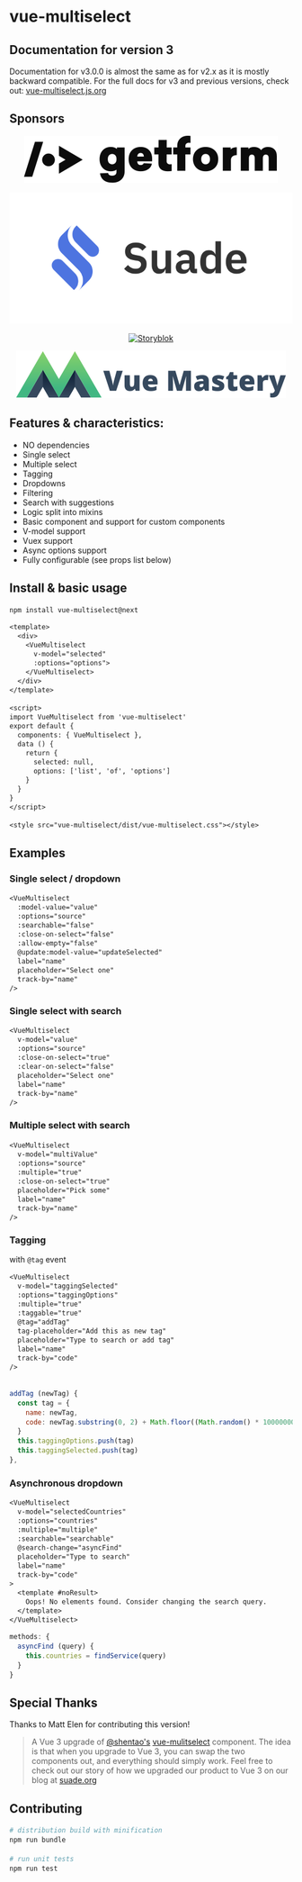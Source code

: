 # vue-multiselect

## Documentation for version 3

Documentation for v3.0.0 is almost the same as for v2.x as it is mostly backward compatible. For the full docs for v3 and previous versions, check out: [vue-multiselect.js.org](https://vue-multiselect.js.org/#sub-getting-started)

## Sponsors

<p align="center">
  <a href="https://getform.io/" target="_blank">
    <img src="./svg/getform.svg" alt="GetForm Logo">
  </a>
</p>

<p align="center">
  <a href="https://suade.org/" target="_blank">
    <img src="./svg/suade.svg" alt="Suade Logo">
  </a>
</p>

<p align="center">
  <a href="https://www.storyblok.com/developers?utm_source=newsletter&utm_medium=logo&utm_campaign=vuejs-newsletter" target="_blank">
    <img src="https://a.storyblok.com/f/51376/3856x824/fea44d52a9/colored-full.png" alt="Storyblok" width="240px">
  </a>
</p>

<p align="center">
  <a href="https://www.vuemastery.com/" target="_blank">
    <img src="./svg/vuemastery.svg" alt="Vue Mastery Logo">
  </a>
</p>

## Features & characteristics:
* NO dependencies
* Single select
* Multiple select
* Tagging
* Dropdowns
* Filtering
* Search with suggestions
* Logic split into mixins
* Basic component and support for custom components
* V-model support
* Vuex support
* Async options support
* Fully configurable (see props list below)


## Install & basic usage

```bash
npm install vue-multiselect@next
```

```vue
<template>
  <div>
    <VueMultiselect
      v-model="selected"
      :options="options">
    </VueMultiselect>
  </div>
</template>

<script>
import VueMultiselect from 'vue-multiselect'
export default {
  components: { VueMultiselect },
  data () {
    return {
      selected: null,
      options: ['list', 'of', 'options']
    }
  }
}
</script>

<style src="vue-multiselect/dist/vue-multiselect.css"></style>
```

## Examples

### Single select / dropdown
```vue
<VueMultiselect
  :model-value="value"
  :options="source"
  :searchable="false"
  :close-on-select="false"
  :allow-empty="false"
  @update:model-value="updateSelected"
  label="name"
  placeholder="Select one"
  track-by="name"
/>
```

### Single select with search
```vue
<VueMultiselect
  v-model="value"
  :options="source"
  :close-on-select="true"
  :clear-on-select="false"
  placeholder="Select one"
  label="name"
  track-by="name"
/>
```

### Multiple select with search
```vue
<VueMultiselect
  v-model="multiValue"
  :options="source"
  :multiple="true"
  :close-on-select="true"
  placeholder="Pick some"
  label="name"
  track-by="name"
/>
```

### Tagging
with `@tag` event
```vue
<VueMultiselect
  v-model="taggingSelected"
  :options="taggingOptions"
  :multiple="true"
  :taggable="true"
  @tag="addTag"
  tag-placeholder="Add this as new tag"
  placeholder="Type to search or add tag"
  label="name"
  track-by="code"
/>
```

``` javascript

addTag (newTag) {
  const tag = {
    name: newTag,
    code: newTag.substring(0, 2) + Math.floor((Math.random() * 10000000))
  }
  this.taggingOptions.push(tag)
  this.taggingSelected.push(tag)
},
```

### Asynchronous dropdown
```vue
<VueMultiselect
  v-model="selectedCountries"
  :options="countries"
  :multiple="multiple"
  :searchable="searchable"
  @search-change="asyncFind"
  placeholder="Type to search"
  label="name"
  track-by="code"
>
  <template #noResult>
    Oops! No elements found. Consider changing the search query.
  </template>
</VueMultiselect>
```

``` javascript
methods: {
  asyncFind (query) {
    this.countries = findService(query)
  }
}
```

## Special Thanks

Thanks to Matt Elen for contributing this version!

> A Vue 3 upgrade of [@shentao's](https://github.com/shentao) [vue-mulitselect](https://github.com/shentao/vue-multiselect) component. The idea is that when you upgrade to Vue 3, you can swap the two components out, and everything should simply work. Feel free to check out our story of how we upgraded our product to Vue 3 on our blog at  [suade.org](https://suade.org/a-products-vue-3-migration-a-real-life-story/)

## Contributing

``` bash
# distribution build with minification
npm run bundle

# run unit tests
npm run test

```
